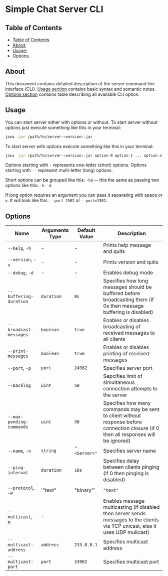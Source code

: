 # Simple Chat Server CLI

## Table of Contents

- [Table of Contents](#table-of-contents)
- [About](#about);
- [Usage](#usage);
- [Options](#options).

## About

This document contains detailed description of the server command line interface (CLI).
[Usage section](#usage) contains basic syntax and semantic notes.
[Options section](#options) contains table describing all available CLI option.

## Usage

You can start server either with options or without.
To start server without options just execute something like this in your terminal:

```bash
java -jar /path/to/server-<version>.jar
```

To start server with options execute something like this in your terminal:

```bash
java -jar /path/to/server-<version>.jar option-0 option-1 ... option-n
```

Options starting with `-` represents one-letter (short) options.
Options starting with `--` represent multi-letter (long) options.

Short options can be grouped like this: `-hd` -- this the same as passing
two options like this: `-h -d`.

If long option requires an argument you can pass it separating with space or `=`.
It will look like this: `--port 1502` or `--port=1502`.

## Options

| Name                     | Arguments Type      | Default Value | Description                                                                                                                            |
|--------------------------|---------------------|---------------|----------------------------------------------------------------------------------------------------------------------------------------|
| `--help`, `-h`           | -                   | -             | Prints help message and quits                                                                                                          |
| `--version`, `-v`        | -                   | -             | Prints version and quits                                                                                                               |
| `--debug`, `-d`          | -                   | -             | Enables debug mode                                                                                                                     |
| `--buffering-duration`   | `duration`          | `0s`          | Specifies how long messages should be buffered before broadcasting them (if 0s then message buffering is disabled)                     |
| `--broadcast-messages`   | `boolean`           | `true`        | Enables or disables broadcasting of received messages to all clients                                                                   |
| `--print-messages`       | `boolean`           | `true`        | Enables or disables printing of received messages                                                                                      |
| `--port`, `-p`           | `port`              | `24982`       | Specifies server port                                                                                                                  |
| `--backlog`              | `uint`              | `50`          | Sepcifies limit of simultaneous connection attempts to the server                                                                      |
| `--max-pending-commands` | `uint`              | `50`          | Specifies how many commands may be sent to client without response before connection closure (if 0 then all responses will be ignored) |
| `--name`, `-n`           | `string`            | `"<Server>"`  | Specifies server name                                                                                                                  |
| `--ping-interval`        | `duration`          | `10s`         | Specifies delay between clients pinging (if 0 then pinging is disabled)                                                                |
| `--protocol`, `-P`       | `"text" | "binary"` | `"text"`      | Specifies server protocol type                                                                                                         |
| `--multicast`, `-m`      | -                   |               | Enables message multicasting (if disabled then server sends messages to the clients via TCP unicast, else it uses UDP mulicast)        |
| `--multicast-address`    | `address`           | `233.0.0.1`   | Specifies multicast address                                                                                                            |
| `--multicast-port`       | `port`              | `24982`       | Specifies multicast port                                                                                                               |
